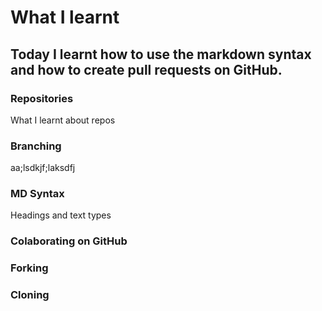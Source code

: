 # What I learnt
## Today I learnt how to use the markdown syntax and how to create pull requests on GitHub.

### Repositories  
What I learnt about repos

### Branching
aa;lsdkjf;laksdfj

### MD Syntax
Headings and text types

### Colaborating on GitHub

### Forking

### Cloning
